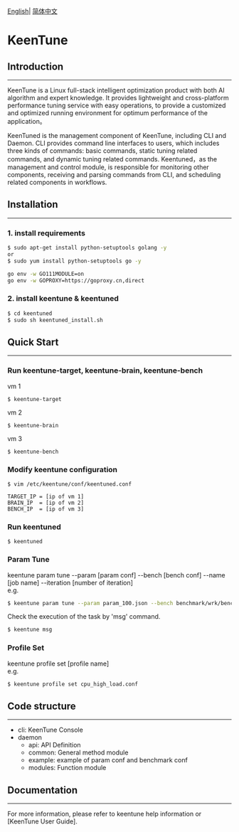 [English](./keentuned/README.md)| [简体中文](./keentuned/README_ch.md) 

# KeenTune
## Introduction
---
KeenTune is a Linux full-stack intelligent optimization product with both AI algorithm and expert knowledge. It provides lightweight and cross-platform performance tuning service with easy operations, to provide a customized and optimized running environment for optimum performance of the application。

KeenTuned is the management component of KeenTune, including CLI and Daemon. CLI provides command line interfaces to users, which includes three kinds of commands: basic commands, static tuning related commands, and dynamic tuning related commands. Keentuned，as the management and control module, is responsible for monitoring other components, receiving and parsing commands from CLI, and scheduling related components in workflows.

## Installation
---
### 1. install requirements
```sh
$ sudo apt-get install python-setuptools golang -y
or
$ sudo yum install python-setuptools go -y

go env -w GO111MODULE=on
go env -w GOPROXY=https://goproxy.cn,direct
```

### 2. install keentune & keentuned
```bash
$ cd keentuned
$ sudo sh keentuned_install.sh
```

## Quick Start
---
### Run keentune-target, keentune-brain, keentune-bench
vm 1
```shell
$ keentune-target
```
vm 2
```shell
$ keentune-brain
```
vm 3
```shell
$ keentune-bench
```

### Modify keentune configuration
```shell
$ vim /etc/keentune/conf/keentuned.conf

TARGET_IP = [ip of vm 1]
BRAIN_IP  = [ip of vm 2]
BENCH_IP  = [ip of vm 3]
```

### Run keentuned
```shell
$ keentuned
```

### Param Tune
keentune param tune --param [param conf] --bench [bench conf] --name [job name]   --iteration [number of iteration]  
e.g.  
```bash  
$ keentune param tune --param param_100.json --bench benchmark/wrk/bench_wrk_nginx_long.json --name tune_test --iteration 10 
```

Check the execution of the task by 'msg' command.
```bash  
$ keentune msg
```

### Profile Set
keentune profile set [profile name]  
e.g.
```bash
$ keentune profile set cpu_high_load.conf
```

## Code structure
---  
+ cli: KeenTune Console
+ daemon
    + api: API Definition
    + common: General method module
    + example: example of param conf and benchmark conf
    + modules: Function module

## Documentation
---
For more information, please refer to keentune help information or [KeenTune User Guide].
